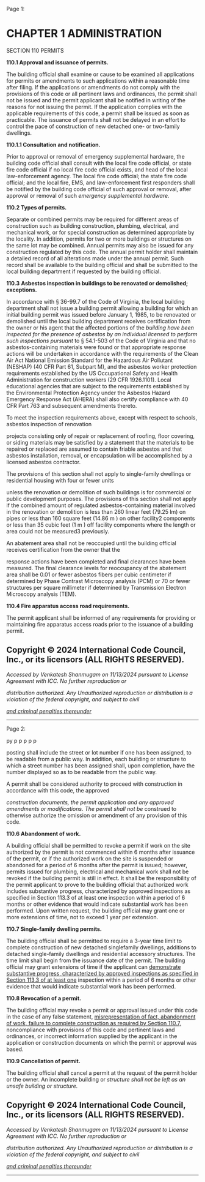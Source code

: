 Page 1:

# CHAPTER 1 ADMINISTRATION

 SECTION 110
 PERMITS

**110.1 Approval and issuance of permits.**


The building official shall examine or cause to be examined all applications for permits or amendments to such
applications within a reasonable time after filing. If the applications or amendments do not comply with the provisions of
this code or all pertinent laws and ordinances, the permit shall not be issued and the permit applicant shall be notified in
writing of the reasons for not issuing the permit. If the application complies with the applicable requirements of this code,
a permit shall be issued as soon as practicable. The issuance of permits shall not be delayed in an effort to control the
pace of construction of new detached one- or two-family dwellings.

**110.1.1 Consultation and notification.**

Prior to approval or removal of emergency supplemental hardware, the building code official shall consult with the local
fire code official, or state fire code official if no local fire code official exists, and head of the local law-enforcement
agency. The local fire code official; the state fire code official; and the local fire, EMS, and law-enforcement first
responders shall be notified by the building code official of such approval or removal, after approval or removal of such
_emergency supplemental hardware._

**110.2 Types of permits.**

Separate or combined permits may be required for different areas of construction such as building construction,
plumbing, electrical, and mechanical work, or for special construction as determined appropriate by the locality. In
addition, permits for two or more buildings or structures on the same lot may be combined. Annual permits may also be
issued for any construction regulated by this code. The annual permit holder shall maintain a detailed record of all
alterations made under the annual permit. Such record shall be available to the building official and shall be submitted to
the local building department if requested by the building official.


**110.3** **Asbestos inspection in buildings to be renovated or demolished; exceptions.**


In accordance with § 36-99.7 of the Code of Virginia, the local building department shall not issue a building permit
allowing a building for which an initial building permit was issued before January 1, 1985, to be renovated or demolished
until the local building department receives certification from the owner or his agent that the affected portions of the
_building have been inspected for the presence of asbestos by an individual licensed to perform such inspections pursuant_
to § 54.1-503 of the Code of Virginia and that no asbestos-containing materials were found or that appropriate response
actions will be undertaken in accordance with the requirements of the Clean Air Act National Emission Standard for the
Hazardous Air Pollutant (NESHAP) (40 CFR Part 61, Subpart M), and the asbestos worker protection requirements
established by the US Occupational Safety and Health Administration for construction workers (29 CFR 1926.1101). Local
educational agencies that are subject to the requirements established by the Environmental Protection Agency under the
Asbestos Hazard Emergency Response Act (AHERA) shall also certify compliance with 40 CFR Part 763 and subsequent
amendments thereto.

To meet the inspection requirements above, except with respect to schools, asbestos inspection of renovation


projects consisting only of repair or replacement of roofing, floor covering, or siding materials may be satisfied by a
statement that the materials to be repaired or replaced are assumed to contain friable asbestos and that asbestos
installation, removal, or encapsulation will be accomplished by a licensed asbestos contractor.

The provisions of this section shall not apply to single-family dwellings or residential housing with four or fewer units

unless the renovation or demolition of such buildings is for commercial or public development purposes. The provisions of
this section shall not apply if the combined amount of regulated asbestos-containing material involved in the renovation
or demolition is less than 260 linear feet (79.25 lm) on pipes or less than 160 square feet (14.86 m ) on other facility2
components or less than 35 cubic feet (1 m ) off facility components where the length or area could not be measured3
previously.

An abatement area shall not be reoccupied until the building official receives certification from the owner that the

response actions have been completed and final clearances have been measured. The final clearance levels for
reoccupancy of the abatement area shall be 0.01 or fewer asbestos fibers per cubic centimeter if determined by Phase
Contrast Microscopy analysis (PCM) or 70 or fewer structures per square millimeter if determined by Transmission
Electron Microscopy analysis (TEM).

**110.4 Fire apparatus access road requirements.**

The permit applicant shall be informed of any requirements for providing or maintaining fire apparatus access roads prior
to the issuance of a building permit.

## Copyright © 2024 International Code Council, Inc., or its licensors (ALL RIGHTS RESERVED).

_Accessed by Venkatesh Shanmugam on 11/13/2024 pursuant to License Agreement with ICC. No further reproduction or_

_distribution authorized. Any Unauthorized reproduction or distribution is a violation of the federal copyright, and subject to civil_

_[and criminal penalties thereunder](http://codes.iccsafe.org/content/VACC2021P1/chapter-1-administration#VACC2021P1_Ch01_Sec110)_


-----



Page 2:

py p p p p p

posting shall include the street or lot number if one has been assigned, to be readable from a public way. In addition,
each building or structure to which a street number has been assigned shall, upon completion, have the number
displayed so as to be readable from the public way.

A permit shall be considered authority to proceed with construction in accordance with this code, the approved


_construction documents, the permit application and any approved amendments or modifications. The permit shall not be_
construed to otherwise authorize the omission or amendment of any provision of this code.

**110.6 Abandonment of work.**

A building official shall be permitted to revoke a permit if work on the site authorized by the permit is not commenced
within 6 months after issuance of the permit, or if the authorized work on the site is suspended or abandoned for a period
of 6 months after the permit is issued; however, permits issued for plumbing, electrical and mechanical work shall not be
revoked if the building permit is still in effect. It shall be the responsibility of the permit applicant to prove to the building
official that authorized work includes substantive progress, characterized by approved inspections as specified in Section
113.3 of at least one inspection within a period of 6 months or other evidence that would indicate substantial work has
been performed. Upon written request, the building official may grant one or more extensions of time, not to exceed 1
year per extension.


**110.7 Single-family dwelling permits.**


The building official shall be permitted to require a 3-year time limit to complete construction of new detached singlefamily dwellings, additions to detached single-family dwellings and residential accessory structures. The time limit shall
begin from the issuance date of the permit. The building official may grant extensions of time if the applicant can
[demonstrate substantive progress, characterized by approved inspections as specified in Section 113.3 of at least one](http://codes.iccsafe.org/#VACC2021P1_Ch01_Sec113.3)
inspection within a period of 6 months or other evidence that would indicate substantial work has been performed.


**110.8 Revocation of a permit.**


The building official may revoke a permit or approval issued under this code in the case of any false statement,
[misrepresentation of fact, abandonment of work, failure to complete construction as required by Section 110.7,](http://codes.iccsafe.org/#VACC2021P1_Ch01_Sec110.7)
noncompliance with provisions of this code and pertinent laws and ordinances, or incorrect information supplied by the
applicant in the application or construction documents on which the permit or approval was based.

**110.9 Cancellation of permit.**

The building official shall cancel a permit at the request of the permit holder or the owner. An incomplete building or
_structure shall not be left as an unsafe building or structure._

## Copyright © 2024 International Code Council, Inc., or its licensors (ALL RIGHTS RESERVED).

_Accessed by Venkatesh Shanmugam on 11/13/2024 pursuant to License Agreement with ICC. No further reproduction or_

_distribution authorized. Any Unauthorized reproduction or distribution is a violation of the federal copyright, and subject to civil_

_[and criminal penalties thereunder](http://codes.iccsafe.org/content/VACC2021P1/chapter-1-administration#VACC2021P1_Ch01_Sec110)_


-----



